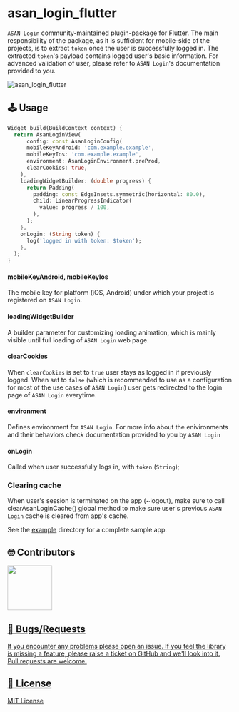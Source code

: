 
# asan_login_flutter

`ASAN Login` community-maintained plugin-package for Flutter. The main responsibility of the package, as it is sufficient for mobile-side of the projects, is to extract `token` once the user is successfully logged in. The extracted `token`'s payload contains logged user's basic information. For advanced validation of user, please refer to `ASAN Login`'s documentation provided to you.

<img src="https://raw.githubusercontent.com/kamranbekirovyz/asan-login-flutter/master/doc/assets/cover.png" alt="asan_login_flutter" />

## 🕹️ Usage

```dart
Widget build(BuildContext context) {
  return AsanLoginView(
      config: const AsanLoginConfig(
      mobileKeyAndroid: 'com.example.example',
      mobileKeyIos: 'com.example.example',
      environment: AsanLoginEnvironment.preProd,
      clearCookies: true,
    ),
    loadingWidgetBuilder: (double progress) {
      return Padding(
        padding: const EdgeInsets.symmetric(horizontal: 80.0),
        child: LinearProgressIndicator(
          value: progress / 100,
        ),
      );
    },
    onLogin: (String token) {
      log('logged in with token: $token');
    },
  );
}
```

#### mobileKeyAndroid, mobileKeyIos

The mobile key for platform (iOS, Android) under which your project is registered on `ASAN Login`.

#### loadingWidgetBuilder

A builder parameter for customizing loading animation, which is mainly visible until full loading of `ASAN Login` web page.

#### clearCookies

When `clearCookies` is set to `true` user stays as logged in if previously logged. When set to `false` (which is recommended to use as a configuration for most of the use cases of `ASAN Login`) user gets redirected to the login page of `ASAN Login` everytime.

#### environment

Defines environment for `ASAN Login`. For more info about the enivironments and their behaviors check documentation provided to you by `ASAN Login`

#### onLogin

Called when user successfully logs in, with `token` (`String`); 

### Clearing cache

When user's session is terminated on the app (~logout), make sure to call clearAsanLoginCache() global method to make sure user's previous `ASAN Login` cache is cleared from app's cache.


See the <a href="https://github.com/kamranbekirovyz/asan-login-flutter/blob/master/example/lib/main.dart">example</a> directory for a complete sample app.

## 🤓 Contributors

<a  href="https://github.com/kamranbekirovyz/asan-login-flutter/graphs/contributors"> <img  src="https://github.com/kamranbekirovyz.png" height="100">

## 🐞 Bugs/Requests

If you encounter any problems please open an issue. If you feel the library is missing a feature, please raise a ticket on GitHub and we'll look into it. Pull requests are welcome.

## 📃 License

<a href="https://github.com/kamranbekirovyz/asan-login-flutter/blob/master/LICENSE">MIT License</a>